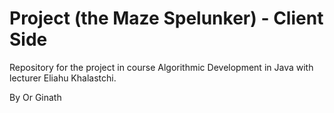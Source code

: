<h1>Project (the Maze Spelunker) - Client Side</h1> 


Repository for the project in course Algorithmic Development in Java with lecturer Eliahu Khalastchi.

By Or Ginath
